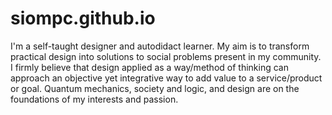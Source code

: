 # siompc.github.io
I'm a self-taught designer and autodidact learner. My aim is to transform practical design into solutions to social problems present in my community.
I firmly believe that design applied as a way/method of thinking can approach an objective yet integrative way to add value to a service/product or goal.
Quantum mechanics, society and logic, and design are on the foundations of my interests and passion. 
